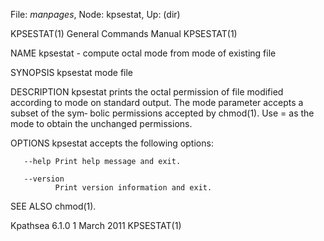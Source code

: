 File: *manpages*,  Node: kpsestat,  Up: (dir)

KPSESTAT(1)                 General Commands Manual                KPSESTAT(1)



NAME
       kpsestat - compute octal mode from mode of existing file

SYNOPSIS
       kpsestat mode file

DESCRIPTION
       kpsestat prints the octal permission of file modified according to mode
       on standard output.  The mode parameter accepts a subset  of  the  sym‐
       bolic  permissions  accepted  by chmod(1).  Use = as the mode to obtain
       the unchanged permissions.

OPTIONS
       kpsestat accepts the following options:

       --help Print help message and exit.

       --version
              Print version information and exit.

SEE ALSO
       chmod(1).



Kpathsea 6.1.0                   1 March 2011                      KPSESTAT(1)
